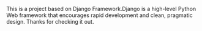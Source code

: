 

This is a project based on Django Framework.Django is a high-level Python Web framework that 
encourages rapid development and clean, pragmatic design. Thanks for checking it out.


